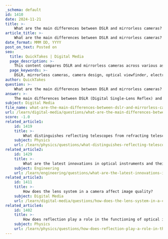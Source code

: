 ```yaml
---
_schema: default
id: 1410
date: 2024-11-21
title: >-
    What are the main differences between DSLR and mirrorless cameras?
article_title: >-
    What are the main differences between DSLR and mirrorless cameras?
date_format: MMM DD, YYYY
post_on_text: Posted on
seo:
  title: QuickTakes | Digital Media
  page_description: >-
    This content compares DSLR and mirrorless cameras across various aspects including design, size, weight, viewfinders, shooting speed, lens availability, battery life, and pricing, helping photographers choose the right camera for their needs.
  page_keywords: >-
    DSLR, mirrorless cameras, camera design, optical viewfinder, electronic viewfinder, shooting speed, lens options, battery life, photography, camera comparison
author: QuickTakes
question: >-
    What are the main differences between DSLR and mirrorless cameras?
answer: >-
    The main differences between DSLR (Digital Single-Lens Reflex) and mirrorless cameras can be summarized across several key aspects:\n\n1. **Design and Mechanism**:\n   - **DSLR**: Utilizes a mirror mechanism that reflects light from the lens up into an optical viewfinder. When a photo is taken, the mirror flips up, allowing light to hit the image sensor. This design is similar to traditional 35mm film cameras.\n   - **Mirrorless**: As the name suggests, these cameras do not have a mirror. Light passes directly through the lens to the image sensor, which captures the image. This allows for a more compact design.\n\n2. **Size and Weight**:\n   - **DSLR**: Generally bulkier and heavier due to the mirror and prism system. This can make them less portable.\n   - **Mirrorless**: Typically smaller and lighter, making them easier to carry, especially for extended periods.\n\n3. **Viewfinder**:\n   - **DSLR**: Features an optical viewfinder that provides a direct optical view through the lens, showing exactly what the lens sees.\n   - **Mirrorless**: Uses an electronic viewfinder (EVF) or the rear LCD screen to display a digital preview of the image, which can include real-time exposure adjustments.\n\n4. **Shooting Speed and Performance**:\n   - **DSLR**: May experience a brief blackout when taking photos in burst mode due to the mirror flipping up and down. However, they often excel in tracking fast-moving subjects due to their optical viewfinder.\n   - **Mirrorless**: Generally allows for faster shooting speeds and continuous shooting without blackout, making them advantageous for video and fast-action photography.\n\n5. **Lens Options and Accessories**:\n   - **DSLR**: Typically has a more extensive range of lenses and accessories available due to their longer presence in the market.\n   - **Mirrorless**: While historically limited in lens options, many manufacturers have rapidly expanded their offerings, and modern mirrorless systems now have a wide variety of lenses available.\n\n6. **Battery Life**:\n   - **DSLR**: Usually offers longer battery life since they can shoot without using the LCD or EVF.\n   - **Mirrorless**: Tend to have shorter battery life because they rely on electronic displays, which consume more power.\n\n7. **Price**:\n   - **DSLR**: Often provide a better price-to-quality ratio, especially for entry-level models, making them a popular choice for beginners.\n   - **Mirrorless**: Can be more expensive, particularly for models with advanced features and capabilities.\n\nIn summary, while both DSLRs and mirrorless cameras have their advantages and disadvantages, the choice between them often depends on the photographer's specific needs, preferences, and budget. Mirrorless cameras are generally lighter, more compact, and better suited for video, while DSLRs offer a traditional shooting experience with an optical viewfinder and typically better battery life.
subject: Digital Media
file_name: what-are-the-main-differences-between-dslr-and-mirrorless-cameras.md
url: /learn/digital-media/questions/what-are-the-main-differences-between-dslr-and-mirrorless-cameras
score: -1.0
related_article1:
    id: 1419
    title: >-
        What distinguishes reflecting telescopes from refracting telescopes?
    subject: Physics
    url: /learn/physics/questions/what-distinguishes-reflecting-telescopes-from-refracting-telescopes
related_article2:
    id: 1429
    title: >-
        What are the latest innovations in optical instruments and their applications?
    subject: Engineering
    url: /learn/engineering/questions/what-are-the-latest-innovations-in-optical-instruments-and-their-applications
related_article3:
    id: 1411
    title: >-
        How does the lens system in a camera affect image quality?
    subject: Digital Media
    url: /learn/digital-media/questions/how-does-the-lens-system-in-a-camera-affect-image-quality
related_article4:
    id: 1402
    title: >-
        How does reflection play a role in the functioning of optical instruments?
    subject: Physics
    url: /learn/physics/questions/how-does-reflection-play-a-role-in-the-functioning-of-optical-instruments
---
```


&nbsp;
